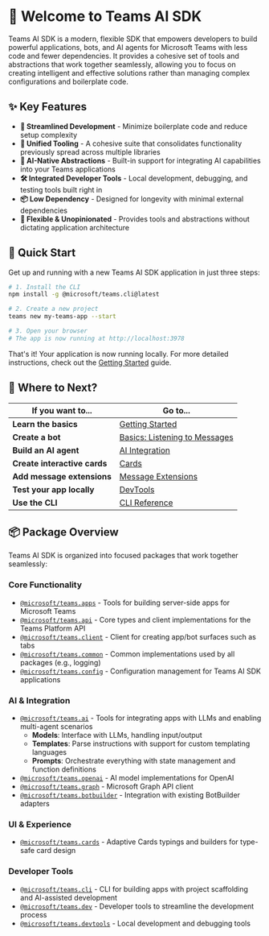 # 👋 Welcome to Teams AI SDK

Teams AI SDK is a modern, flexible SDK that empowers developers to build powerful applications, bots, and AI agents for Microsoft Teams with less code and fewer dependencies. It provides a cohesive set of tools and abstractions that work together seamlessly, allowing you to focus on creating intelligent and effective solutions rather than managing complex configurations and boilerplate code.

## ✨ Key Features

- **🧩 Streamlined Development** - Minimize boilerplate code and reduce setup complexity
- **🔄 Unified Tooling** - A cohesive suite that consolidates functionality previously spread across multiple libraries
- **🤖 AI-Native Abstractions** - Built-in support for integrating AI capabilities into your Teams applications
- **🛠️ Integrated Developer Tools** - Local development, debugging, and testing tools built right in
- **📦 Low Dependency** - Designed for longevity with minimal external dependencies
- **🔌 Flexible & Unopinionated** - Provides tools and abstractions without dictating application architecture

## 🚀 Quick Start

Get up and running with a new Teams AI SDK application in just three steps:

```bash
# 1. Install the CLI
npm install -g @microsoft/teams.cli@latest

# 2. Create a new project
teams new my-teams-app --start

# 3. Open your browser
# The app is now running at http://localhost:3978
```

That's it! Your application is now running locally. For more detailed instructions, check out the [Getting Started](../2.getting-started/README.md) guide.

## 🧭 Where to Next?

| If you want to... | Go to... |
|-------------------|----------|
| **Learn the basics** | [Getting Started](../2.getting-started/README.md) |
| **Create a bot** | [Basics: Listening to Messages](../4.basics/2.on-message.md) |
| **Build an AI agent** | [AI Integration](../9.ai/README.md) |
| **Create interactive cards** | [Cards](../7.cards/README.md) |
| **Add message extensions** | [Message Extensions](../6.message-extensions/README.md) |
| **Test your app locally** | [DevTools](../8.devtools/README.md) |
| **Use the CLI** | [CLI Reference](../3.cli/README.md) |

## 📦 Package Overview

Teams AI SDK is organized into focused packages that work together seamlessly:

### Core Functionality

- [`@microsoft/teams.apps`](https://www.npmjs.com/package/@microsoft/teams.apps) - Tools for building server-side apps for Microsoft Teams
- [`@microsoft/teams.api`](https://www.npmjs.com/package/@microsoft/teams.api) - Core types and client implementations for the Teams Platform API
- [`@microsoft/teams.client`](https://www.npmjs.com/package/@microsoft/teams.client) - Client for creating app/bot surfaces such as tabs
- [`@microsoft/teams.common`](https://www.npmjs.com/package/@microsoft/teams.common) - Common implementations used by all packages (e.g., logging)
- [`@microsoft/teams.config`](https://www.npmjs.com/package/@microsoft/teams.config) - Configuration management for Teams AI SDK applications

### AI & Integration

- [`@microsoft/teams.ai`](https://www.npmjs.com/package/@microsoft/teams.ai) - Tools for integrating apps with LLMs and enabling multi-agent scenarios
  - **Models**: Interface with LLMs, handling input/output
  - **Templates**: Parse instructions with support for custom templating languages
  - **Prompts**: Orchestrate everything with state management and function definitions
- [`@microsoft/teams.openai`](https://www.npmjs.com/package/@microsoft/teams.openai) - AI model implementations for OpenAI
- [`@microsoft/teams.graph`](https://www.npmjs.com/package/@microsoft/teams.graph) - Microsoft Graph API client
- [`@microsoft/teams.botbuilder`](https://www.npmjs.com/package/@microsoft/teams.botbuilder) - Integration with existing BotBuilder adapters

### UI & Experience

- [`@microsoft/teams.cards`](https://www.npmjs.com/package/@microsoft/teams.cards) - Adaptive Cards typings and builders for type-safe card design

### Developer Tools

- [`@microsoft/teams.cli`](https://www.npmjs.com/package/@microsoft/teams.cli) - CLI for building apps with project scaffolding and AI-assisted development
- [`@microsoft/teams.dev`](https://www.npmjs.com/package/@microsoft/teams.dev) - Developer tools to streamline the development process
- [`@microsoft/teams.devtools`](https://www.npmjs.com/package/@microsoft/teams.devtools) - Local development and debugging tools
